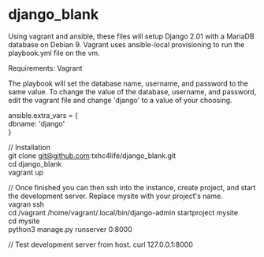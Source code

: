 # django_blank
Using vagrant and ansible, these files will setup Django 2.01 with a MariaDB database on Debian 9. Vagrant uses ansible-local provisioning to  run the playbook.yml file on the vm. 

Requirements: Vagrant

The playbook will set the database name, username, and password to the same value. To change the value of the database, username, and password, edit the vagrant file and change 'django' to a value of your choosing.   

ansible.extra_vars = {  
        dbname: 'django'  
      }

// Installation  
git clone git@github.com:txhc4life/django_blank.git  
cd django_blank  
vagrant up  

// Once finished you can then ssh into the instance, create project, and start the development server.  Replace mysite with your project's name.  
vagran ssh   
cd /vagrant
/home/vagrant/.local/bin/django-admin startproject mysite  
cd mysite  
python3 manage.py runserver 0:8000    

// Test development server from host.
curl 127.0.0.1:8000  


